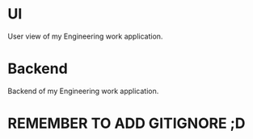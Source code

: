# UI
User view of my Engineering work application.

# Backend
Backend of my Engineering work application.

# REMEMBER TO ADD GITIGNORE ;D
